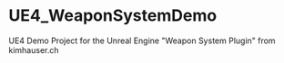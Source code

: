 # UE4_WeaponSystemDemo
UE4 Demo Project for the Unreal Engine "Weapon System Plugin" from kimhauser.ch
